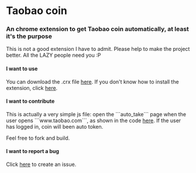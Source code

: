 Taobao coin
=========

<h3>An chrome extension to get Taobao coin automatically, at least it's the purpose</h3>


This is not a good extension I have to admit. Please help to make the project better. All the LAZY people need you :P

<h4>I want to use</h4>
You can download the .crx file <a href="https://github.com/westlinkin/Taobao-coin/blob/master/downloads">here</a>. If you don't know how to install the extension, click <a href="http://lifehacker.com/5919997/how-to-install-extensions-that-arent-from-the-official-chrome-web-store">here</a>.

<h4>I want to contribute</h4>
This is actually a very simple js file: open the ```auto_take``` page when the user opens ```www.taobao.com```, as shown in the code <a href="https://github.com/westlinkin/Taobao-coin/blob/master/get_coin.js">here</a>. If the user has logged in, coin will been auto token.

Feel free to fork and build.

<h4>I want to report a bug</h4>
Click <a href="https://github.com/westlinkin/Taobao-coin/issues">here</a> to create an issue.



